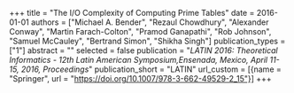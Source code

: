 +++
title = "The I/O Complexity of Computing Prime Tables"
date = 2016-01-01
authors = ["Michael A. Bender", "Rezaul Chowdhury", "Alexander Conway", "Martin Farach-Colton", "Pramod Ganapathi", "Rob Johnson", "Samuel McCauley", "Bertrand Simon", "Shikha Singh"]
publication_types = ["1"]
abstract = ""
selected = false
publication = "*LATIN 2016: Theoretical Informatics - 12th Latin American Symposium,Ensenada, Mexico, April 11-15, 2016, Proceedings*"
publication_short = "LATIN"
url_custom = [{name = "Springer", url = "https://doi.org/10.1007/978-3-662-49529-2_15"}]
+++

